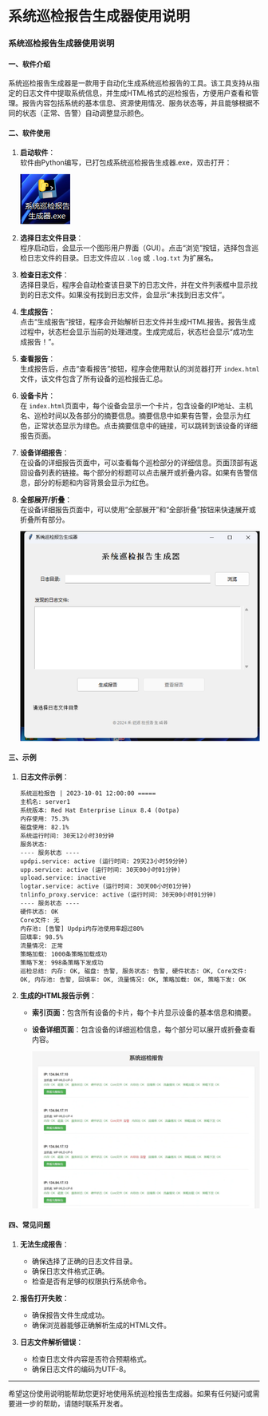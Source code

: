 # 系统巡检报告生成器使用说明

### 系统巡检报告生成器使用说明

#### 一、软件介绍

系统巡检报告生成器是一款用于自动化生成系统巡检报告的工具。该工具支持从指定的日志文件中提取系统信息，并生成HTML格式的巡检报告，方便用户查看和管理。报告内容包括系统的基本信息、资源使用情况、服务状态等，并且能够根据不同的状态（正常、告警）自动调整显示颜色。

#### 二、软件使用

1. **启动软件**：  
    软件由Python编写，已打包成系统巡检报告生成器.exe，双击打开：

    ​![image](assets/image-20250221154621-wxa5znh.png)​
2. **选择日志文件目录**：  
    程序启动后，会显示一个图形用户界面（GUI）。点击“浏览”按钮，选择包含巡检日志文件的目录。日志文件应以 `.log`​ 或 `.log.txt`​ 为扩展名。
3. **检查日志文件**：  
    选择目录后，程序会自动检查该目录下的日志文件，并在文件列表框中显示找到的日志文件。如果没有找到日志文件，会显示“未找到日志文件”。
4. **生成报告**：  
    点击“生成报告”按钮，程序会开始解析日志文件并生成HTML报告。报告生成过程中，状态栏会显示当前的处理进度。生成完成后，状态栏会显示“成功生成报告！”。
5. **查看报告**：  
    生成报告后，点击“查看报告”按钮，程序会使用默认的浏览器打开 `index.html`​ 文件，该文件包含了所有设备的巡检报告汇总。
6. **设备卡片**：  
    在 `index.html`​ 页面中，每个设备会显示一个卡片，包含设备的IP地址、主机名、巡检时间以及各部分的摘要信息。摘要信息中如果有告警，会显示为红色，正常状态显示为绿色。点击摘要信息中的链接，可以跳转到该设备的详细报告页面。
7. **设备详细报告**：  
    在设备的详细报告页面中，可以查看每个巡检部分的详细信息。页面顶部有返回设备列表的链接。每个部分的标题可以点击展开或折叠内容。如果有告警信息，部分的标题和内容背景会显示为红色。
8. **全部展开/折叠**：  
    在设备详细报告页面中，可以使用“全部展开”和“全部折叠”按钮来快速展开或折叠所有部分。

    ​![image](assets/image-20250221154718-uxanktp.png)​

#### 三、示例

1. **日志文件示例**：

    ```plaintext
    系统巡检报告 | 2023-10-01 12:00:00 =====
    主机名: server1
    系统版本: Red Hat Enterprise Linux 8.4 (Ootpa)
    内存使用: 75.3%
    磁盘使用: 82.1%
    系统运行时间: 30天12小时30分钟
    服务状态: 
    ---- 服务状态 ----
    updpi.service: active (运行时间: 29天23小时59分钟)
    upp.service: active (运行时间: 30天00小时01分钟)
    upload.service: inactive
    logtar.service: active (运行时间: 30天00小时01分钟)
    tnlinfo_proxy.service: active (运行时间: 30天00小时01分钟)
    ---- 服务状态 ----
    硬件状态: OK
    Core文件: 无
    内存池: [告警] Updpi内存池使用率超过80%
    回填率: 98.5%
    流量情况: 正常
    策略加载: 1000条策略加载成功
    策略下发: 998条策略下发成功
    巡检总结: 内存: OK, 磁盘: 告警, 服务状态: 告警, 硬件状态: OK, Core文件: OK, 内存池: 告警, 回填率: OK, 流量情况: OK, 策略加载: OK, 策略下发: OK
    ```
2. **生成的HTML报告示例**：

    * **索引页面**：包含所有设备的卡片，每个卡片显示设备的基本信息和摘要。
    * **设备详细页面**：包含设备的详细巡检信息，每个部分可以展开或折叠查看内容。

      ​![b1791e483ae909d348d37a1f74f8198](assets/b1791e483ae909d348d37a1f74f8198-20250221154845-bvults0.png)​

#### 四、常见问题

1. **无法生成报告**：

    * 确保选择了正确的日志文件目录。
    * 确保日志文件格式正确。
    * 检查是否有足够的权限执行系统命令。
2. **报告打开失败**：

    * 确保报告文件生成成功。
    * 确保浏览器能够正确解析生成的HTML文件。
3. **日志文件解析错误**：

    * 检查日志文件内容是否符合预期格式。
    * 确保日志文件的编码为UTF-8。

---

希望这份使用说明能帮助您更好地使用系统巡检报告生成器。如果有任何疑问或需要进一步的帮助，请随时联系开发者。

‍
